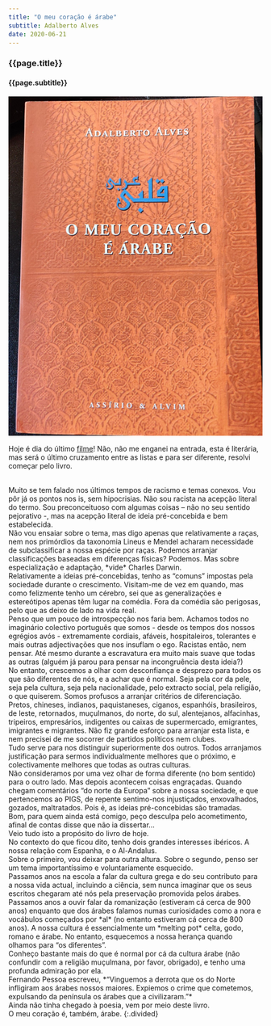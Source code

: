 ```yaml
---
title: "O meu coração é árabe"
subtitle: Adalberto Alves
date: 2020-06-21
---
```


### {{page.title}} ###
#### {{page.subtitle}} ####
![O meu coração é árabe](assets/images/book-list/bk_27.jpg)

Hoje é dia do último [filme](movies.html#caramel)!
Não, não me enganei na entrada, esta é literária, mas será o último cruzamento entre as listas e para ser diferente, resolvi começar pelo livro.

<br/>
Muito se tem falado nos últimos tempos de racismo e temas conexos. Vou pôr já os pontos nos is, sem hipocrisias. Não sou racista na acepção literal do termo. Sou preconceituoso com algumas coisas – não no seu sentido pejorativo -, mas na acepção literal de ideia pré-concebida e bem estabelecida.

<br/>
Não vou ensaiar sobre o tema, mas digo apenas que relativamente a raças, nem nos primórdios da taxonomia Lineus e Mendel acharam necessidade de subclassificar a nossa espécie por raças. Podemos arranjar classificações baseadas em diferenças físicas? Podemos. Mas sobre especialização e adaptação, *vide* Charles Darwin.

<br/>
Relativamente a ideias pré-concebidas, tenho as “comuns” impostas pela sociedade durante o crescimento. Visitam-me de vez em quando, mas como felizmente tenho um cérebro, sei que as generalizações e estereótipos apenas têm lugar na comédia. Fora da comédia são perigosas, pelo que as deixo de lado na vida real.

<br/>
Penso que um pouco de introspecção nos faria bem. Achamos todos no imaginário colectivo português que somos - desde os tempos dos nossos egrégios avós - extremamente cordiais, afáveis, hospitaleiros, tolerantes e mais outras adjectivações que nos insuflam o ego. Racistas então, nem pensar. Até mesmo durante a escravatura era muito mais suave que todas as outras (alguém já parou para pensar na incongruência desta ideia?)

<br/>
No entanto, crescemos a olhar com desconfiança e desprezo para todos os que são diferentes de nós, e a achar que é normal. Seja pela cor da pele, seja pela cultura, seja pela nacionalidade, pelo extracto social, pela religião, o que quiserem. Somos profusos a arranjar critérios de diferenciação.

<br/>
Pretos, chineses, indianos, paquistaneses, ciganos, espanhóis, brasileiros, de leste, retornados, muçulmanos, do norte, do sul, alentejanos, alfacinhas, tripeiros, empresários, indigentes ou caixas de supermercado, emigrantes, imigrantes e migrantes. Não fiz grande esforço para arranjar esta lista, e nem precisei de me socorrer de partidos políticos nem clubes.

<br/>
Tudo serve para nos distinguir superiormente dos outros. Todos arranjamos justificação para sermos individualmente melhores que o próximo, e colectivamente melhores que todas as outras culturas.

<br/>
Não consideramos por uma vez olhar de forma diferente (no bom sentido) para o outro lado. Mas depois acontecem coisas engraçadas. Quando chegam comentários “do norte da Europa” sobre a nossa sociedade, e que pertencemos ao PIGS, de repente sentimo-nos injustiçados, enxovalhados, gozados, maltratados. Pois é, as ideias pré-concebidas são tramadas.

<br/>
Bom, para quem ainda está comigo, peço desculpa pelo acometimento, afinal de contas disse que não ia dissertar…

<br/>
Veio tudo isto a propósito do livro de hoje.

<br/>
No contexto do que ficou dito, tenho dois grandes interesses ibéricos. A nossa relação com Espanha, e o Al-Andalus.

<br/>
Sobre o primeiro, vou deixar para outra altura. Sobre o segundo, penso ser um tema importantíssimo e voluntariamente esquecido.

<br/>
Passamos anos na escola a falar da cultura grega e do seu contributo para a nossa vida actual, incluindo a ciência, sem nunca imaginar que os seus escritos chegaram até nós pela preservação promovida pelos árabes.

<br/>
Passamos anos a ouvir falar da romanização (estiveram cá cerca de 900 anos) enquanto que dos árabes falamos numas curiosidades como a nora e vocábulos começados por *al* (no entanto estiveram cá cerca de 800 anos).
A nossa cultura é essencialmente um *melting pot* celta, godo, romano e árabe. No entanto, esquecemos a nossa herança quando olhamos para “os diferentes”.

<br/>
Conheço bastante mais do que é normal por cá da cultura árabe (não confundir com a religião muçulmana, por favor, obrigado), e tenho uma profunda admiração por ela.

<br/>
Fernando Pessoa escreveu, *“Vinguemos a derrota que os do Norte infligiram aos árabes nossos maiores. Expiemos o crime que cometemos, expulsando da península os árabes que a civilizaram.”*

<br/>
Ainda não tinha chegado à poesia, vem por meio deste livro.

<br/>
O meu coração é, também, árabe.
{:.divided}